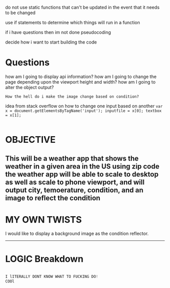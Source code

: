 do not use static functions that can't be updated in the event that it needs to be changed

use if statements to determine which things will run in a function 

if i have questions then im not done pseudocoding 

decide how i want to start building the code

# Questions

how am I going to display api information?
how am I going to change the page depending upon the viewport height and width? 
how am I going to alter the object output?
```
How the hell do i make the image change based on condition?
```
idea from stack overflow on how to change one input based on another
        ```
        var x = document.getElementsByTagName('input');
        inputfile = x[0];
        textbox = x[1];
        ```
```
```

# OBJECTIVE
This will be a weather app that shows the weather in a given area in the US using zip code 
the weather app will be able to scale to desktop as well as scale to phone viewport, and 
will output city, temoerature, condition, and an image to reflect the condition 
-----
# MY OWN TWISTS
I would like to display a background image as the condition reflector.








-----

# LOGIC Breakdown

```js

I lITERALLY DONT KNOW WHAT TO FUCKING DO!
COOl


